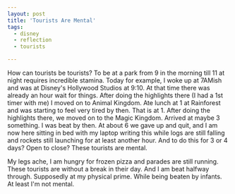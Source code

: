 ```yaml
---
layout: post
title: 'Tourists Are Mental'
tags:
  - disney
  - reflection
  - tourists

---
```


How can tourists be tourists? To be at a park from 9 in the morning till 11 at night requires incredible stamina. Today for example, I woke up at 7AMish and was at Disney's Hollywood Studios at 9:10. At that time there was already an hour wait for things. After doing the highlights there (I had a 1st timer with me) I moved on to Animal Kingdom. Ate lunch at 1 at Rainforest and was starting to feel very tired by then. That is at 1. After doing the highlights there, we moved on to the Magic Kingdom. Arrived at maybe 3 something. I was beat by then. At about 6 we gave up and quit, and I am now here sitting in bed with my laptop writing this while logs are still falling and rockets still launching for at least another hour. And to do this for 3 or 4 days? Open to close? These tourists are mental.

My legs ache, I am hungry for frozen pizza and parades are still running. These tourists are without a break in their day. And I am beat halfway through. Supposedly at my physical prime. While being beaten by infants. At least I'm not mental.
